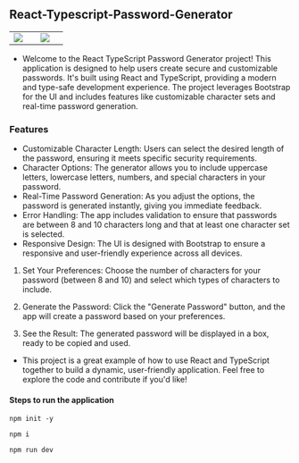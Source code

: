 ## React-Typescript-Password-Generator

<table>
  <tr>
    <td><img src="https://github.com/user-attachments/assets/f8e9b04c-2b2f-4f1c-9f59-12231e847989"><td>
    <td><img src="https://github.com/user-attachments/assets/f8706260-5b81-4cdb-81ff-9eb817889d41"><td>
  </tr>
</table>

- Welcome to the React TypeScript Password Generator project! This application is  designed to help users create secure and customizable passwords. It's built using React and TypeScript, providing a modern and type-safe development experience. The project leverages Bootstrap for the UI and includes features like customizable  character sets and real-time password generation.

### Features

- Customizable Character Length: Users can select the desired length of the password, ensuring it meets specific security requirements.
- Character Options: The generator allows you to include uppercase letters, lowercase letters, numbers, and special characters in your password.
- Real-Time Password Generation: As you adjust the options, the password is generated instantly, giving you immediate feedback.
- Error Handling: The app includes validation to ensure that passwords are between 8 and 10 characters long and that at least one character set is selected.
- Responsive Design: The UI is designed with Bootstrap to ensure a responsive and user-friendly experience across all devices.


1) Set Your Preferences: Choose the number of characters for your password (between 8 and 10) and select which types of characters to include.

2) Generate the Password: Click the "Generate Password" button, and the app will create a password based on your preferences.

3) See the Result: The generated password will be displayed in a box, ready to be copied and used.


- This project is a great example of how to use React and TypeScript together to build a dynamic, user-friendly application. Feel free to explore the code and contribute if you'd like!


#### Steps to run the application


```
npm init -y
```

```
npm i
```

```
npm run dev
```